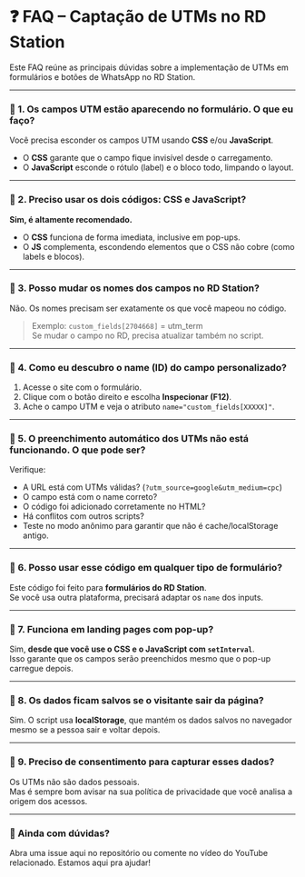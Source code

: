 # ❓ FAQ – Captação de UTMs no RD Station

Este FAQ reúne as principais dúvidas sobre a implementação de UTMs em formulários e botões de WhatsApp no RD Station.

---

### 🔹 1. Os campos UTM estão aparecendo no formulário. O que eu faço?

Você precisa esconder os campos UTM usando **CSS** e/ou **JavaScript**.

- O **CSS** garante que o campo fique invisível desde o carregamento.
- O **JavaScript** esconde o rótulo (label) e o bloco todo, limpando o layout.

---

### 🔹 2. Preciso usar os dois códigos: CSS e JavaScript?

**Sim, é altamente recomendado.**

- O **CSS** funciona de forma imediata, inclusive em pop-ups.
- O **JS** complementa, escondendo elementos que o CSS não cobre (como labels e blocos).

---

### 🔹 3. Posso mudar os nomes dos campos no RD Station?

Não. Os nomes precisam ser exatamente os que você mapeou no código.

> Exemplo: `custom_fields[2704668]` = utm_term  
Se mudar o campo no RD, precisa atualizar também no script.

---

### 🔹 4. Como eu descubro o name (ID) do campo personalizado?

1. Acesse o site com o formulário.
2. Clique com o botão direito e escolha **Inspecionar (F12)**.
3. Ache o campo UTM e veja o atributo `name="custom_fields[XXXXX]"`.

---

### 🔹 5. O preenchimento automático dos UTMs não está funcionando. O que pode ser?

Verifique:

- A URL está com UTMs válidas? (`?utm_source=google&utm_medium=cpc`)
- O campo está com o name correto?
- O código foi adicionado corretamente no HTML?
- Há conflitos com outros scripts?
- Teste no modo anônimo para garantir que não é cache/localStorage antigo.

---

### 🔹 6. Posso usar esse código em qualquer tipo de formulário?

Este código foi feito para **formulários do RD Station**.  
Se você usa outra plataforma, precisará adaptar os `name` dos inputs.

---

### 🔹 7. Funciona em landing pages com pop-up?

Sim, **desde que você use o CSS e o JavaScript com `setInterval`**.  
Isso garante que os campos serão preenchidos mesmo que o pop-up carregue depois.

---

### 🔹 8. Os dados ficam salvos se o visitante sair da página?

Sim. O script usa **localStorage**, que mantém os dados salvos no navegador mesmo se a pessoa sair e voltar depois.

---

### 🔹 9. Preciso de consentimento para capturar esses dados?

Os UTMs não são dados pessoais.  
Mas é sempre bom avisar na sua política de privacidade que você analisa a origem dos acessos.

---

### 🧠 Ainda com dúvidas?

Abra uma issue aqui no repositório ou comente no vídeo do YouTube relacionado. Estamos aqui pra ajudar!

